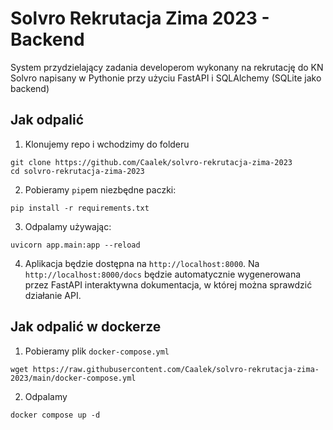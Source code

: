 # Solvro Rekrutacja Zima 2023 - Backend
System przydzielający zadania developerom wykonany na rekrutację do KN Solvro napisany w Pythonie przy użyciu FastAPI i SQLAlchemy (SQLite jako backend)

## Jak odpalić
1. Klonujemy repo i wchodzimy do folderu
```
git clone https://github.com/Caalek/solvro-rekrutacja-zima-2023
cd solvro-rekrutacja-zima-2023
```
2. Pobieramy `pip`em niezbędne paczki:
```
pip install -r requirements.txt
```
3. Odpalamy używając:
```
uvicorn app.main:app --reload
```
4. Aplikacja będzie dostępna na `http://localhost:8000`. Na `http://localhost:8000/docs` będzie automatycznie wygenerowana przez FastAPI interaktywna dokumentacja, w której można sprawdzić działanie API.

## Jak odpalić w dockerze
1. Pobieramy plik `docker-compose.yml`
```
wget https://raw.githubusercontent.com/Caalek/solvro-rekrutacja-zima-2023/main/docker-compose.yml
```
2. Odpalamy
```
docker compose up -d
```
